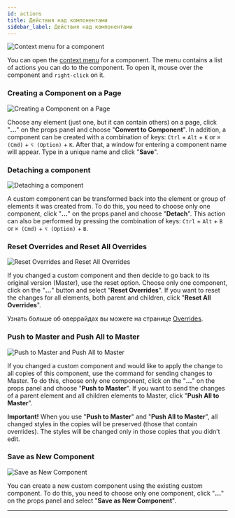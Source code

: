 ```yaml
---
id: actions
title: Действия над компонентами
sidebar_label: Действия над компонентами
---
```


![Context menu for a component](/scr/components-context-menu.png)

You can open the [context menu](/interface/left-panels/context-menu) for a component. The menu contains a list of actions you can do to the component. To open it, mouse over the component and `right-click` on it.

### Creating a Component on a Page

![Creating a Component on a Page](/scr/components-converting.png)

Choose any element (just one, but it can contain others) on a page, click "**...**" on the props panel and choose "**Convert to Component**". In addition, a component can be created with a combination of keys: `Ctrl` + `Alt` + `K` or `⌘ (Cmd)` + `⌥ (Option)` + `K`. After that, a window for entering a component name will appear. Type in a unique name and click "**Save**".

### Detaching a component

![Detaching a component](/scr/components-detaching.png)

A custom component can be transformed back into the element or group of elements it was created from. To do this, you need to choose only one component, click "**...**" on the props panel and choose "**Detach**". This action can also be performed by pressing the combination of keys: `Ctrl` + `Alt` + `B` or `⌘ (Cmd)` + `⌥ (Option)` + `B`.

### Reset Overrides and Reset All Overrides

![Reset Overrides and Reset All Overrides](/scr/components-reset-overrides.png)

If you changed a custom component and then decide to go back to its original version (Master), use the reset option. Choose only one component, click on the "**...**" button and select "**Reset Overrides**". If you want to reset the changes for all elements, both parent and children, click "**Reset All Overrides**".

Узнать больше об оверрайдах вы можете на странице [Overrides](/interface/components/overrides).

### Push to Master and Push All to Master

![Push to Master and Push All to Master](/scr/components-push-to-master.png)

If you changed a custom component and would like to apply the change to all copies of this component, use the command for sending changes to Master. To do this, choose only one component, click on the "**...**" on the props panel and choose "**Push to Master**". If you want to send the changes of a parent element and all children elements to Master, click "**Push All to Master**".

**Important!** When you use "**Push to Master**" and "**Push All to Master**", all changed styles in the copies will be preserved (those that contain overrides). The styles will be changed only in those copies that you didn’t edit.

### Save as New Component

![Save as New Component](/scr/components-creating-new.png)

You can create a new custom component using the existing custom component. To do this, you need to choose only one component, click "**...**" on the props panel and select "**Save as New Component**".

---
